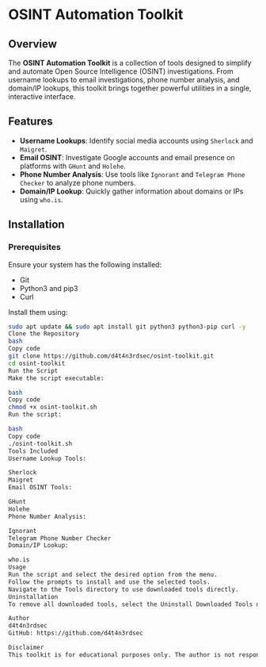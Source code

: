 # OSINT Automation Toolkit

## Overview
The **OSINT Automation Toolkit** is a collection of tools designed to simplify and automate Open Source Intelligence (OSINT) investigations. From username lookups to email investigations, phone number analysis, and domain/IP lookups, this toolkit brings together powerful utilities in a single, interactive interface.

## Features
- **Username Lookups**: Identify social media accounts using `Sherlock` and `Maigret`.
- **Email OSINT**: Investigate Google accounts and email presence on platforms with `GHunt` and `Holehe`.
- **Phone Number Analysis**: Use tools like `Ignorant` and `Telegram Phone Checker` to analyze phone numbers.
- **Domain/IP Lookup**: Quickly gather information about domains or IPs using `who.is`.

## Installation

### Prerequisites
Ensure your system has the following installed:
- Git
- Python3 and pip3
- Curl

Install them using:
```bash
sudo apt update && sudo apt install git python3 python3-pip curl -y
Clone the Repository
bash
Copy code
git clone https://github.com/d4t4n3rdsec/osint-toolkit.git
cd osint-toolkit
Run the Script
Make the script executable:

bash
Copy code
chmod +x osint-toolkit.sh
Run the script:

bash
Copy code
./osint-toolkit.sh
Tools Included
Username Lookup Tools:

Sherlock
Maigret
Email OSINT Tools:

GHunt
Holehe
Phone Number Analysis:

Ignorant
Telegram Phone Number Checker
Domain/IP Lookup:

who.is
Usage
Run the script and select the desired option from the menu.
Follow the prompts to install and use the selected tools.
Navigate to the Tools directory to use downloaded tools directly.
Uninstallation
To remove all downloaded tools, select the Uninstall Downloaded Tools option from the menu.

Author
d4t4n3rdsec
GitHub: https://github.com/d4t4n3rdsec

Disclaimer
This toolkit is for educational purposes only. The author is not responsible for any misuse.
